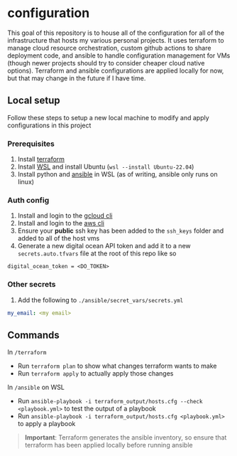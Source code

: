 # configuration

This goal of this repository is to house all of the configuration for all of the infrastructure that hosts my various personal projects. It uses terraform to manage cloud resource orchestration, custom github actions to share deployment code, and ansible to handle configuration management for VMs (though newer projects should try to consider cheaper cloud native options). Terraform and ansible configurations are applied locally for now, but that may change in the future if I have time.

## Local setup

Follow these steps to setup a new local machine to modify and apply configurations in this project

### Prerequisites

1. Install [terraform](https://developer.hashicorp.com/terraform/tutorials/aws-get-started/install-cli)
2. Install [WSL](https://learn.microsoft.com/en-us/windows/wsl/install) and install Ubuntu (`wsl --install Ubuntu-22.04`)
3. Install python and [ansible](https://docs.ansible.com/ansible/latest/installation_guide/intro_installation.html) in WSL (as of writing, ansible only runs on linux)

### Auth config

1. Install and login to the [gcloud cli](https://cloud.google.com/sdk/gcloud#download_and_install_the)
2. Install and login to the [aws cli](https://aws.amazon.com/cli/)
3. Ensure your **public** ssh key has been added to the `ssh_keys` folder and added to all of the host vms
4. Generate a new digital ocean API token and add it to a new `secrets.auto.tfvars` file at the root of this repo like so

```hcl
digital_ocean_token = <DO_TOKEN>
```

### Other secrets

1. Add the following to `./ansible/secret_vars/secrets.yml`

```yml
my_email: <my email>
```

## Commands

In `/terraform`

* Run `terraform plan` to show what changes terraform wants to make
* Run `terraform apply` to actually apply those changes

In `/ansible` on WSL

* Run `ansible-playbook -i terraform_output/hosts.cfg --check <playbook.yml>` to test the output of a playbook
* Run `ansible-playbook -i terraform_output/hosts.cfg <playbook.yml>` to apply a playbook

> **Important**: Terraform generates the ansible inventory, so ensure that terraform has been applied locally before running ansible
